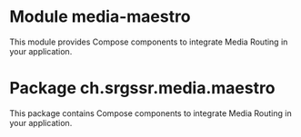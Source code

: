 # Module media-maestro

This module provides Compose components to integrate Media Routing in your application.

# Package ch.srgssr.media.maestro

This package contains Compose components to integrate Media Routing in your application.
